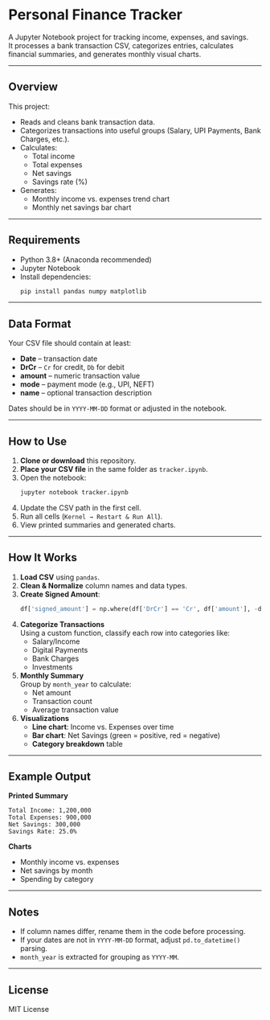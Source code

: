 # Personal Finance Tracker

A Jupyter Notebook project for tracking income, expenses, and savings.  
It processes a bank transaction CSV, categorizes entries, calculates financial summaries, and generates monthly visual charts.

---

## Overview

This project:
- Reads and cleans bank transaction data.
- Categorizes transactions into useful groups (Salary, UPI Payments, Bank Charges, etc.).
- Calculates:
  - Total income
  - Total expenses
  - Net savings
  - Savings rate (%)
- Generates:
  - Monthly income vs. expenses trend chart
  - Monthly net savings bar chart

---

## Requirements

- Python 3.8+ (Anaconda recommended)
- Jupyter Notebook
- Install dependencies:
  ```bash
  pip install pandas numpy matplotlib
  ```

---

## Data Format

Your CSV file should contain at least:
- **Date** – transaction date
- **DrCr** – `Cr` for credit, `Db` for debit
- **amount** – numeric transaction value
- **mode** – payment mode (e.g., UPI, NEFT)
- **name** – optional transaction description

Dates should be in `YYYY-MM-DD` format or adjusted in the notebook.

---

## How to Use

1. **Clone or download** this repository.
2. **Place your CSV file** in the same folder as `tracker.ipynb`.
3. Open the notebook:
   ```bash
   jupyter notebook tracker.ipynb
   ```
4. Update the CSV path in the first cell.
5. Run all cells (`Kernel → Restart & Run All`).
6. View printed summaries and generated charts.

---

## How It Works

1. **Load CSV** using `pandas`.
2. **Clean & Normalize** column names and data types.
3. **Create Signed Amount**:
   ```python
   df['signed_amount'] = np.where(df['DrCr'] == 'Cr', df['amount'], -df['amount'])
   ```
4. **Categorize Transactions**  
   Using a custom function, classify each row into categories like:
   - Salary/Income
   - Digital Payments
   - Bank Charges
   - Investments
5. **Monthly Summary**  
   Group by `month_year` to calculate:
   - Net amount
   - Transaction count
   - Average transaction value
6. **Visualizations**  
   - **Line chart**: Income vs. Expenses over time
   - **Bar chart**: Net Savings (green = positive, red = negative)
   - **Category breakdown** table

---

## Example Output

**Printed Summary**
```
Total Income: 1,200,000
Total Expenses: 900,000
Net Savings: 300,000
Savings Rate: 25.0%
```

**Charts**
- Monthly income vs. expenses
- Net savings by month
- Spending by category

---

## Notes
- If column names differ, rename them in the code before processing.
- If your dates are not in `YYYY-MM-DD` format, adjust `pd.to_datetime()` parsing.
- `month_year` is extracted for grouping as `YYYY-MM`.

---

## License
MIT License
